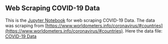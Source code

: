 ## Web Scraping COVID-19 Data

This is the [Jupyter Notebook](https://github.com/arinr/Web-Scraping-COVID-19-Data/blob/52c2b8d2440744d47d13e02bcf6b35581bde6d2f/Web%20Scraping.ipynb) for web scraping COVID-19 Data.
The data was scraping from [https://www.worldometers.info/coronavirus/#countries](https://www.worldometers.info/coronavirus/#countries).
Here the data file: [COVID-19 Data](https://github.com/arinr/Web-Scraping-COVID-19-Data/blob/52c2b8d2440744d47d13e02bcf6b35581bde6d2f/Covid19_data.xlsx)
